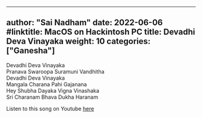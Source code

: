  ---
author: "Sai Nadham"
date: 2022-06-06
#linktitle: MacOS on Hackintosh PC
title: Devadhi Deva Vinayaka
weight: 10
categories: ["Ganesha"]
---

Devadhi Deva Vinayaka\
Pranava Swaroopa Suramuni Vandhitha\
Devadhi Deva Vinayaka\
Mangala Charana Pahi Gajanana\
Hey Shubha Dayaka Vigna Vinashaka\
Sri Charanam Bhava Dukha Haranam

Listen to this song on Youtube [here](https://www.youtube.com/watch?v=UO9_HReTmZ4)